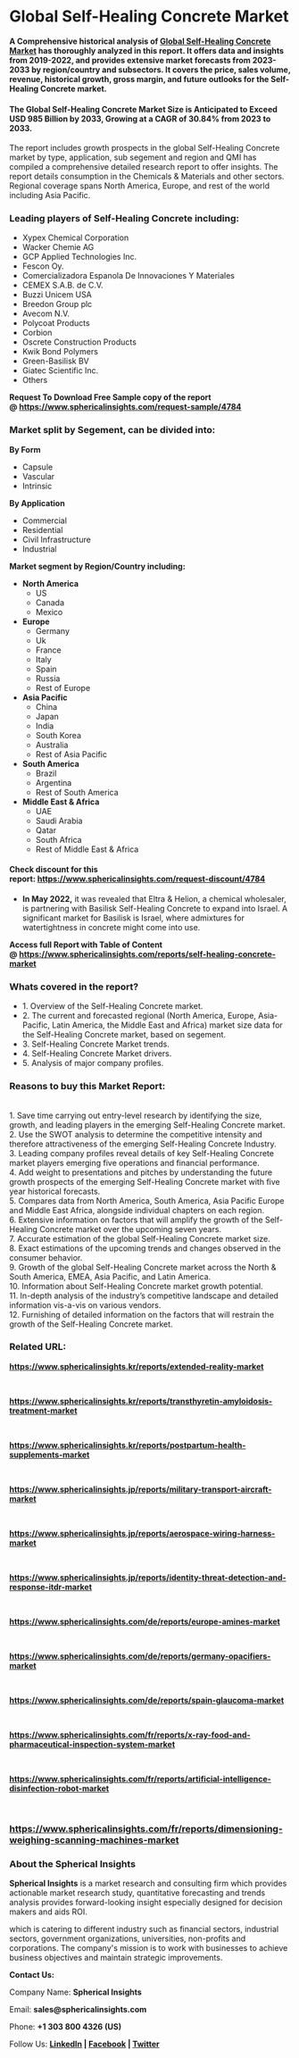 <h1 class="news-post-title">Global Self-Healing Concrete Market</h1>
<p><strong>A Comprehensive historical analysis of&nbsp;<a href="https://www.sphericalinsights.com/reports/self-healing-concrete-market" target="_blank" rel="noopener">Global Self-Healing Concrete Market</a>&nbsp;has thoroughly analyzed in this report. It offers data and insights from 2019-2022, and provides extensive market forecasts from 2023-2033 by region/country and subsectors. It covers the price, sales volume, revenue, historical growth, gross margin, and future outlooks for the Self-Healing Concrete market.</strong></p>
<h4><strong>The Global Self-Healing Concrete Market Size is Anticipated to Exceed USD 985 Billion by 2033, Growing at a CAGR of 30.84% from 2023 to 2033.</strong></h4>
<p>The report includes growth prospects in the global Self-Healing Concrete market by type, application, sub segement and region and QMI has compiled a comprehensive detailed research report to offer insights. The report details consumption in the Chemicals &amp; Materials and other sectors. Regional coverage spans North America, Europe, and rest of the world including Asia Pacific.</p>
<h3><strong>Leading players of Self-Healing Concrete including:</strong></h3>
<ul>
<li>Xypex Chemical Corporation</li>
<li>Wacker Chemie AG</li>
<li>GCP Applied Technologies Inc.</li>
<li>Fescon Oy.</li>
<li>Comercializadora Espanola De Innovaciones Y Materiales</li>
<li>CEMEX S.A.B. de C.V.</li>
<li>Buzzi Unicem USA</li>
<li>Breedon Group plc</li>
<li>Avecom N.V.</li>
<li>Polycoat Products</li>
<li>Corbion</li>
<li>Oscrete Construction Products</li>
<li>Kwik Bond Polymers</li>
<li>Green-Basilisk BV</li>
<li>Giatec Scientific Inc.</li>
<li>Others</li>
</ul>
<p><strong>Request To Download Free Sample copy of the report @&nbsp;<a href="https://www.sphericalinsights.com/request-sample/4784">https://www.sphericalinsights.com/request-sample/4784</a></strong></p>
<h3><strong>Market split by Segement, can be divided into:</strong></h3>
<p><strong>By Form</strong></p>
<ul>
<li>Capsule</li>
<li>Vascular</li>
<li>Intrinsic</li>
</ul>
<p><strong>By Application</strong></p>
<ul>
<li>Commercial</li>
<li>Residential</li>
<li>Civil Infrastructure</li>
<li>Industrial</li>
</ul>
<p><strong>Market segment by Region/Country including:</strong></p>
<ul>
<li><strong>North America</strong>
<ul>
<li>US</li>
<li>Canada</li>
<li>Mexico</li>
</ul>
</li>
<li><strong>Europe</strong>
<ul>
<li>Germany</li>
<li>Uk</li>
<li>France</li>
<li>Italy</li>
<li>Spain</li>
<li>Russia</li>
<li>Rest of Europe</li>
</ul>
</li>
<li><strong>Asia Pacific</strong>
<ul>
<li>China</li>
<li>Japan</li>
<li>India</li>
<li>South Korea</li>
<li>Australia</li>
<li>Rest of Asia Pacific</li>
</ul>
</li>
<li><strong>South America</strong>
<ul>
<li>Brazil</li>
<li>Argentina</li>
<li>Rest of South America</li>
</ul>
</li>
<li><strong>Middle East &amp; Africa</strong>
<ul>
<li>UAE</li>
<li>Saudi Arabia</li>
<li>Qatar</li>
<li>South Africa</li>
<li>Rest of Middle East &amp; Africa</li>
</ul>
</li>
</ul>
<h4>Check discount for this report:&nbsp;<a href="https://www.sphericalinsights.com/request-discount/4784">https://www.sphericalinsights.com/request-discount/4784</a></h4>
<ul>
<li><strong>In May 2022,</strong>&nbsp;it was revealed that Eltra &amp; Helion, a chemical wholesaler, is partnering with Basilisk Self-Healing Concrete to expand into Israel. A significant market for Basilisk is Israel, where admixtures for watertightness in concrete might come into use.</li>
</ul>
<p><strong>Access full Report with Table of Content @&nbsp;<a href="https://www.sphericalinsights.com/reports/self-healing-concrete-market">https://www.sphericalinsights.com/reports/self-healing-concrete-market</a>&nbsp;</strong></p>
<h3><strong>Whats covered in the report?</strong></h3>
<ul>
<li>1. Overview of the Self-Healing Concrete market.</li>
<li>2. The current and forecasted regional (North America, Europe, Asia-Pacific, Latin America, the Middle East and Africa) market size data for the Self-Healing Concrete market, based on segement.</li>
<li>3. Self-Healing Concrete Market trends.</li>
<li>4. Self-Healing Concrete Market drivers.</li>
<li>5. Analysis of major company profiles.</li>
</ul>
<h3><strong>Reasons to buy this Market Report:</strong></h3>
<p><br />1. Save time carrying out entry-level research by identifying the size, growth, and leading players in the emerging Self-Healing Concrete market.<br />2. Use the SWOT analysis to determine the competitive intensity and therefore attractiveness of the emerging Self-Healing Concrete Industry.<br />3. Leading company profiles reveal details of key Self-Healing Concrete market players emerging five operations and financial performance.<br />4. Add weight to presentations and pitches by understanding the future growth prospects of the emerging Self-Healing Concrete market with five year historical forecasts.<br />5. Compares data from North America, South America, Asia Pacific Europe and Middle East Africa, alongside individual chapters on each region.<br />6. Extensive information on factors that will amplify the growth of the Self-Healing Concrete market over the upcoming seven years.<br />7. Accurate estimation of the global Self-Healing Concrete market size.<br />8. Exact estimations of the upcoming trends and changes observed in the consumer behavior.<br />9. Growth of the global Self-Healing Concrete market across the North &amp; South America, EMEA, Asia Pacific, and Latin America.<br />10. Information about Self-Healing Concrete market growth potential.<br />11. In-depth analysis of the industry&rsquo;s competitive landscape and detailed information vis-a-vis on various vendors.<br />12. Furnishing of detailed information on the factors that will restrain the growth of the Self-Healing Concrete market.</p>
<h3><strong>Related URL:</strong></h3>
<p><strong><a href="https://www.sphericalinsights.kr/reports/extended-reality-market">https://www.sphericalinsights.kr/reports/extended-reality-market</a></strong></p>
<p><strong>&nbsp;</strong></p>
<p><strong><a href="https://www.sphericalinsights.kr/reports/transthyretin-amyloidosis-treatment-market">https://www.sphericalinsights.kr/reports/transthyretin-amyloidosis-treatment-market</a></strong></p>
<p><strong>&nbsp;</strong></p>
<p><strong><a href="https://www.sphericalinsights.kr/reports/postpartum-health-supplements-market">https://www.sphericalinsights.kr/reports/postpartum-health-supplements-market</a></strong></p>
<p><strong>&nbsp;</strong></p>
<p><strong><a href="https://www.sphericalinsights.jp/reports/military-transport-aircraft-market">https://www.sphericalinsights.jp/reports/military-transport-aircraft-market</a></strong></p>
<p><strong>&nbsp;</strong></p>
<p><strong><a href="https://www.sphericalinsights.jp/reports/aerospace-wiring-harness-market">https://www.sphericalinsights.jp/reports/aerospace-wiring-harness-market</a></strong></p>
<p><strong>&nbsp;</strong></p>
<p><strong><a href="https://www.sphericalinsights.jp/reports/identity-threat-detection-and-response-itdr-market">https://www.sphericalinsights.jp/reports/identity-threat-detection-and-response-itdr-market</a></strong></p>
<p><strong>&nbsp;</strong></p>
<p><strong><a href="https://www.sphericalinsights.com/de/reports/europe-amines-market">https://www.sphericalinsights.com/de/reports/europe-amines-market</a></strong></p>
<p><strong>&nbsp;</strong></p>
<p><strong><a href="https://www.sphericalinsights.com/de/reports/germany-opacifiers-market">https://www.sphericalinsights.com/de/reports/germany-opacifiers-market</a></strong></p>
<p><strong>&nbsp;</strong></p>
<p><strong><a href="https://www.sphericalinsights.com/de/reports/spain-glaucoma-market">https://www.sphericalinsights.com/de/reports/spain-glaucoma-market</a></strong></p>
<p><strong>&nbsp;</strong></p>
<p><strong><a href="https://www.sphericalinsights.com/fr/reports/x-ray-food-and-pharmaceutical-inspection-system-market">https://www.sphericalinsights.com/fr/reports/x-ray-food-and-pharmaceutical-inspection-system-market</a>&nbsp;</strong></p>
<p><strong>&nbsp;</strong></p>
<p><strong><a href="https://www.sphericalinsights.com/fr/reports/artificial-intelligence-disinfection-robot-market">https://www.sphericalinsights.com/fr/reports/artificial-intelligence-disinfection-robot-market</a></strong></p>
<p><strong>&nbsp;</strong></p>
<h3><strong><a href="https://www.sphericalinsights.com/fr/reports/dimensioning-weighing-scanning-machines-market">https://www.sphericalinsights.com/fr/reports/dimensioning-weighing-scanning-machines-market</a></strong></h3>
<h3><strong>About the Spherical Insights</strong></h3>
<p><strong>Spherical Insights</strong>&nbsp;is a market research and consulting firm which provides actionable market research study, quantitative forecasting and trends analysis provides forward-looking insight especially designed for decision makers and aids ROI.</p>
<p>which is catering to different industry such as financial sectors, industrial sectors, government organizations, universities, non-profits and corporations. The company's mission is to work with businesses to achieve business objectives and maintain strategic improvements.</p>
<p><strong>Contact Us:</strong></p>
<p>Company Name:&nbsp;<strong>Spherical Insights</strong></p>
<p>Email:&nbsp;<strong>sales@sphericalinsights.com</strong></p>
<p>Phone:&nbsp;<strong>+1 303 800 4326 (US)</strong></p>
<p>Follow Us:&nbsp;<strong><a href="https://www.linkedin.com/company/spherical-insight/"><u>LinkedIn</u></a>&nbsp;|&nbsp;<a href="https://www.facebook.com/sphericalinsights22"><u>Facebook</u></a>&nbsp;|&nbsp;<a href="https://twitter.com/SInsights_US"><u>Twitter</u></a></strong></p>
